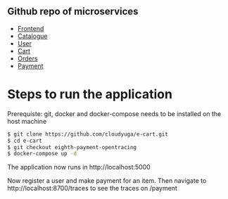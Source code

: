 ## Github repo of microservices
 - [Frontend](https://github.com/cloudyuga/e-cart-frontend/tree/frontend-prometheus)
 - [Catalogue](https://github.com/cloudyuga/e-cart-catalogue)
 - [User](https://github.com/cloudyuga/e-cart-user)
 - [Cart](https://github.com/cloudyuga/e-cart-cart)
 - [Orders](https://github.com/cloudyuga/e-cart-orders/tree/orders-for-payment-go)
 - [Payment](https://github.com/cloudyuga/e-cart-payment/tree/payment-go-opentracing)

# Steps to run the application
Prerequiste: git, docker and docker-compose needs to be installed on the host machine

```sh
$ git clone https://github.com/cloudyuga/e-cart.git
$ cd e-cart
$ git checkout eighth-payment-opentracing
$ docker-compose up -d
```
The application now runs in http://localhost:5000

Now register a user and make payment for an item. Then navigate to http://localhost:8700/traces to see the traces on /payment
